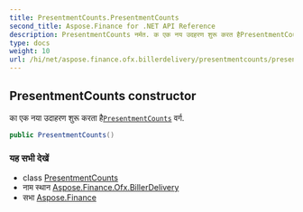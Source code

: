```yaml
---
title: PresentmentCounts.PresentmentCounts
second_title: Aspose.Finance for .NET API Reference
description: PresentmentCounts नर्मत. क एक नय उदहरण शुरू करत हैPresentmentCounts वर्ग.
type: docs
weight: 10
url: /hi/net/aspose.finance.ofx.billerdelivery/presentmentcounts/presentmentcounts/
---
```

## PresentmentCounts constructor

का एक नया उदाहरण शुरू करता है[`PresentmentCounts`](../) वर्ग.

```csharp
public PresentmentCounts()
```

### यह सभी देखें

* class [PresentmentCounts](../)
* नाम स्थान [Aspose.Finance.Ofx.BillerDelivery](../../presentmentcounts/)
* सभा [Aspose.Finance](../../../)



